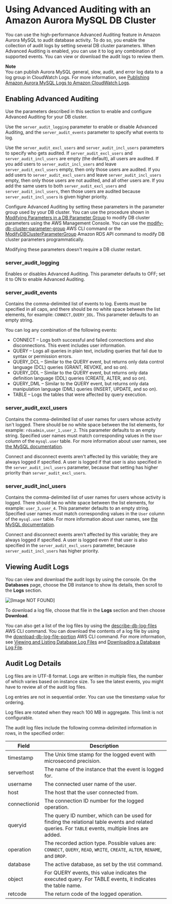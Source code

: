 # Using Advanced Auditing with an Amazon Aurora MySQL DB Cluster<a name="AuroraMySQL.Auditing"></a>

You can use the high\-performance Advanced Auditing feature in Amazon Aurora MySQL to audit database activity\. To do so, you enable the collection of audit logs by setting several DB cluster parameters\. When Advanced Auditing is enabled, you can use it to log any combination of supported events\. You can view or download the audit logs to review them\.

**Note**  
You can publish Aurora MySQL general, slow, audit, and error log data to a log group in CloudWatch Logs\. For more information, see [Publishing Amazon Aurora MySQL Logs to Amazon CloudWatch Logs](AuroraMySQL.Integrating.CloudWatch.md)\.

## Enabling Advanced Auditing<a name="AuroraMySQL.Auditing.Enable"></a>

Use the parameters described in this section to enable and configure Advanced Auditing for your DB cluster\. 

Use the `server_audit_logging` parameter to enable or disable Advanced Auditing, and the `server_audit_events` parameter to specify what events to log\. 

Use the `server_audit_excl_users` and `server_audit_incl_users` parameters to specify who gets audited\. If `server_audit_excl_users` and `server_audit_incl_users` are empty \(the default\), all users are audited\. If you add users to `server_audit_incl_users` and leave `server_audit_excl_users` empty, then only those users are audited\. If you add users to `server_audit_excl_users` and leave `server_audit_incl_users` empty, then only those users are not audited, and all other users are\. If you add the same users to both `server_audit_excl_users` and `server_audit_incl_users`, then those users are audited because `server_audit_incl_users` is given higher priority\.

Configure Advanced Auditing by setting these parameters in the parameter group used by your DB cluster\. You can use the procedure shown in [Modifying Parameters in a DB Parameter Group](USER_WorkingWithParamGroups.md#USER_WorkingWithParamGroups.Modifying) to modify DB cluster parameters using the AWS Management Console\. You can use the [modify\-db\-cluster\-parameter\-group](https://docs.aws.amazon.com/cli/latest/reference/rds/modify-db-cluster-parameter-group.html) AWS CLI command or the [ModifyDBClusterParameterGroup](https://docs.aws.amazon.com/AmazonRDS/latest/APIReference/API_ModifyDBClusterParameterGroup.html) Amazon RDS API command to modify DB cluster parameters programmatically\.

Modifying these parameters doesn't require a DB cluster restart\.

### server\_audit\_logging<a name="AuroraMySQL.Auditing.Enable.server_audit_logging"></a>

Enables or disables Advanced Auditing\. This parameter defaults to OFF; set it to ON to enable Advanced Auditing\.  

### server\_audit\_events<a name="AuroraMySQL.Auditing.Enable.server_audit_events"></a>

Contains the comma\-delimited list of events to log\. Events must be specified in all caps, and there should be no white space between the list elements, for example: `CONNECT,QUERY_DDL`\. This parameter defaults to an empty string\.

You can log any combination of the following events: 
+ CONNECT – Logs both successful and failed connections and also disconnections\. This event includes user information\.
+ QUERY – Logs all queries in plain text, including queries that fail due to syntax or permission errors\.
+ QUERY\_DCL – Similar to the QUERY event, but returns only data control language \(DCL\) queries \(GRANT, REVOKE, and so on\)\.
+ QUERY\_DDL – Similar to the QUERY event, but returns only data definition language \(DDL\) queries \(CREATE, ALTER, and so on\)\.
+ QUERY\_DML – Similar to the QUERY event, but returns only data manipulation language \(DML\) queries \(INSERT, UPDATE, and so on\)\.
+ TABLE – Logs the tables that were affected by query execution\.

### server\_audit\_excl\_users<a name="AuroraMySQL.Auditing.Enable.server_audit_excl_users"></a>

Contains the comma\-delimited list of user names for users whose activity isn't logged\. There should be no white space between the list elements, for example: `rdsadmin,user_1,user_2`\. This parameter defaults to an empty string\. Specified user names must match corresponding values in the `User` column of the `mysql.user` table\. For more information about user names, see [the MySQL documentation](https://dev.mysql.com/doc/refman/5.6/en/user-names.html)\.

Connect and disconnect events aren't affected by this variable; they are always logged if specified\. A user is logged if that user is also specified in the `server_audit_incl_users` parameter, because that setting has higher priority than `server_audit_excl_users`\.

### server\_audit\_incl\_users<a name="AuroraMySQL.Auditing.Enable.server_audit_incl_users"></a>

Contains the comma\-delimited list of user names for users whose activity is logged\. There should be no white space between the list elements, for example: `user_3,user_4`\. This parameter defaults to an empty string\. Specified user names must match corresponding values in the `User` column of the `mysql.user` table\. For more information about user names, see [the MySQL documentation](https://dev.mysql.com/doc/refman/5.6/en/user-names.html)\.

Connect and disconnect events aren't affected by this variable; they are always logged if specified\. A user is logged even if that user is also specified in the `server_audit_excl_users` parameter, because `server_audit_incl_users` has higher priority\.  

## Viewing Audit Logs<a name="AuroraMySQL.Auditing.View"></a>

 You can view and download the audit logs by using the console\. On the **Databases** page, choose the DB instance to show its details, then scroll to the **Logs** section\. 

![\[Image NOT FOUND\]](http://docs.aws.amazon.com/AmazonRDS/latest/AuroraUserGuide/images/aurora-log.png)

To download a log file, choose that file in the **Logs** section and then choose **Download**\.

You can also get a list of the log files by using the [describe\-db\-log\-files](https://docs.aws.amazon.com/cli/latest/reference/rds/describe-db-log-files.html) AWS CLI command\. You can download the contents of a log file by using the [download\-db\-log\-file\-portion](https://docs.aws.amazon.com/cli/latest/reference/rds/download-db-log-file-portion.html) AWS CLI command\. For more information, see [Viewing and Listing Database Log Files](USER_LogAccess.md#USER_LogAccess.Procedural.Viewing) and [Downloading a Database Log File](USER_LogAccess.md#USER_LogAccess.Procedural.Downloading)\.

## Audit Log Details<a name="AuroraMySQL.Auditing.Logs"></a>

Log files are in UTF\-8 format\. Logs are written in multiple files, the number of which varies based on instance size\. To see the latest events, you might have to review all of the audit log files\. 

Log entries are not in sequential order\. You can use the timestamp value for ordering\. 

Log files are rotated when they reach 100 MB in aggregate\. This limit is not configurable\.

The audit log files include the following comma\-delimited information in rows, in the specified order:


| Field | Description | 
| --- | --- | 
|  timestamp  |  The Unix time stamp for the logged event with microsecond precision\.  | 
|  serverhost  |  The name of the instance that the event is logged for\.  | 
|  username  |  The connected user name of the user\.  | 
|  host  |  The host that the user connected from\.  | 
|  connectionid  |  The connection ID number for the logged operation\.  | 
|  queryid  |  The query ID number, which can be used for finding the relational table events and related queries\. For `TABLE` events, multiple lines are added\.  | 
|  operation  |  The recorded action type\. Possible values are: `CONNECT`, `QUERY`, `READ`, `WRITE`, `CREATE`, `ALTER`, `RENAME`, and `DROP`\.  | 
|  database  |  The active database, as set by the `USE` command\.  | 
|  object  |  For QUERY events, this value indicates the executed query\. For TABLE events, it indicates the table name\.  | 
|  retcode  |  The return code of the logged operation\.  | 